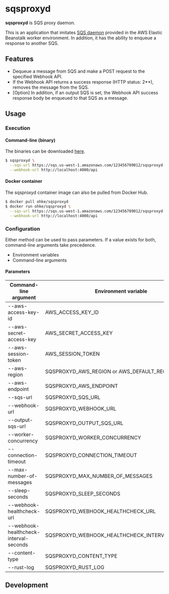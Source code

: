 # sqsproxyd
**sqsproxyd** is SQS proxy daemon.

This is an application that imitates [SQS daemon](https://docs.aws.amazon.com/elasticbeanstalk/latest/dg/using-features-managing-env-tiers.html) provided in the AWS Elastic Beanstalk worker environment.
In addition, it has the ability to enqueue a response to another SQS.

## Features
- Dequeue a message from SQS and make a POST request to the specified Webhook API.
- If the Webhook API returns a success response (HTTP status: 2**), removes the message from the SQS.
- [Option] In addition, if an output SQS is set, the Webhook API success response body be enqueued to that SQS as a message.

## Usage

### Execution

#### Command-line (binary)
The binaries can be downloaded [here](https://github.com/ohke/sqsproxyd/releases).

```bash
$ sqsproxyd \
  --sqs-url https://sqs.us-west-1.amazonaws.com/123456789012/sqsproxyd-sqs \
  --webhook-url http://localhost:4000/api 
```

#### Docker container
The sqsproxyd container image can also be pulled from Docker Hub.

```bash
$ docker pull ohke/sqsproxyd
$ docker run ohke/sqsproxyd \
  --sqs-url https://sqs.us-west-1.amazonaws.com/123456789012/sqsproxyd-sqs \
  --webhook-url http://localhost:4000/api
```

### Configuration
Either method can be used to pass parameters. If a value exists for both, command-line arguments take precedence.

- Environment variables
- Command-line arguments

#### Parameters

| Command-line argument | Environment variable | Required | Default | Description |
| -- | -- | -- | -- | -- | 
| --aws-access-key-id | AWS_ACCESS_KEY_ID | no | - | |
| --aws-secret-access-key | AWS_SECRET_ACCESS_KEY | no | - | |
| --aws-session-token | AWS_SESSION_TOKEN | no | - | |
| --aws-region | SQSPROXYD_AWS_REGION or AWS_DEFAULT_REGION | no | - | |
| --aws-endpoint | SQSPROXYD_AWS_ENDPOINT | no | - | |
| --sqs-url | SQSPROXYD_SQS_URL | yes | - |  |
| --webhook-url | SQSPROXYD_WEBHOOK_URL | yes | - |  |
| --output-sqs-url | SQSPROXYD_OUTPUT_SQS_URL | no | - | |
| --worker-concurrency | SQSPROXYD_WORKER_CONCURRENCY | no | 1 | |
| --connection-timeout | SQSPROXYD_CONNECTION_TIMEOUT | no | 30 | |
| --max-number-of-messages | SQSPROXYD_MAX_NUMBER_OF_MESSAGES | no | 1 | |
| --sleep-seconds | SQSPROXYD_SLEEP_SECONDS | no | 1 | |
| --webhook-healthcheck-url | SQSPROXYD_WEBHOOK_HEALTHCHECK_URL | no | - | |
| --webhook-healthcheck-interval-seconds | SQSPROXYD_WEBHOOK_HEALTHCHECK_INTERVAL_SECONDS | no | 1 | |
| --content-type | SQSPROXYD_CONTENT_TYPE | no | `application/json` | |
| --rust-log | SQSPROXYD_RUST_LOG | no | `WARN` | |

## Development

